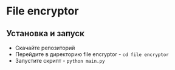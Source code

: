# File encryptor

<!--Установка-->
## Установка и запуск
- Скачайте репозиторий
- Перейдите в директорию file encryptor - ```cd file encryptor```
- Запустите скрипт - ```python main.py```
